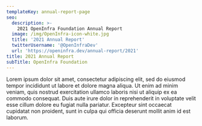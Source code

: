 ```yaml
---
templateKey: annual-report-page
seo:
  description: >-
    2021 OpenInfra Foundation Annual Report
  image: /img/OpenInfra-icon-white.jpg
  title: '2021 Annual Report'
  twitterUsername: '@OpenInfraDev'
  url: 'https://openinfra.dev/annual-report/2021'
title: 2021 Annual Report
subTitle: OpenInfra Foundation
---
```

Lorem ipsum dolor sit amet, consectetur adipiscing elit, sed do eiusmod tempor incididunt ut labore et dolore magna aliqua. Ut enim ad minim veniam, quis nostrud exercitation ullamco laboris nisi ut aliquip ex ea commodo consequat. Duis aute irure dolor in reprehenderit in voluptate velit esse cillum dolore eu fugiat nulla pariatur. Excepteur sint occaecat cupidatat non proident, sunt in culpa qui officia deserunt mollit anim id est laborum.
